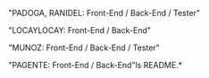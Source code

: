 "PADOGA, RANIDEL: Front-End / Back-End / Tester"

"LOCAYLOCAY: Front-End / Back-End"

"MUNOZ: Front-End / Back-End / Tester"

"PAGENTE: Front-End / Back-End"ls README.*
